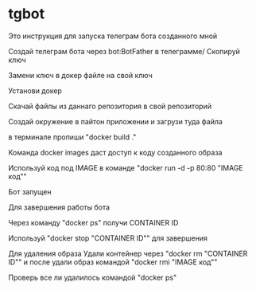 # tgbot
Это инструкция для запуска телеграм бота созданного мной

Создай телеграм бота через bot:BotFather в телеграмме/ Скопируй ключ

Замени ключ в докер файле на свой ключ

Установи докер

Скачай файлы из даннаго репозитория в свой репозиторий

Создай окружение в пайтон приложении и загрузи туда файла

в терминале пропиши "docker build ."

Команда docker images даст доступ к коду созданного образа

Используй код под IMAGE в команде  "docker run -d -p 80:80 "IMAGE код""

Бот запущен

Для завершения работы бота

Через команду "docker ps" получи CONTAINER ID

Используй "docker stop "CONTAINER ID"" для завершения

Для удаления образа
Удали контейнер через "docker rm "CONTAINER ID""
и после удали образ командой  "docker rmi "IMAGE код""

Проверь все ли удалилось командой "docker ps"
